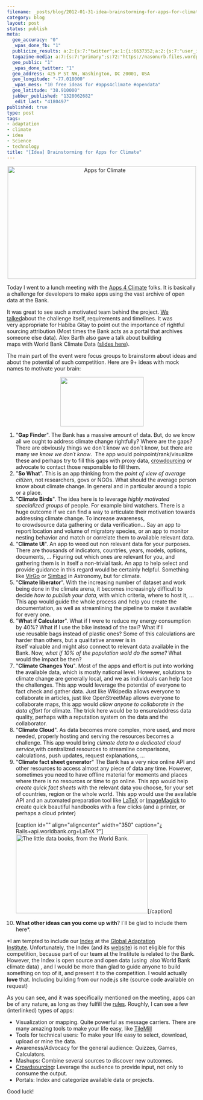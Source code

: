 ```yaml
--- 
filename: _posts/blog/2012-01-31-idea-brainstorming-for-apps-for-climate.md
category: blog
layout: post
status: publish
meta: 
  geo_accuracy: "0"
  _wpas_done_fb: "1"
  publicize_results: a:2:{s:7:"twitter";a:1:{i:6637352;a:2:{s:7:"user_id";s:8:"brunosan";s:7:"post_id";s:18:"164532938363510784";}}s:2:"fb";a:1:{i:239200025;a:2:{s:7:"user_id";s:9:"239200025";s:7:"post_id";s:12:"502634806053";}}}
  tagazine-media: a:7:{s:7:"primary";s:72:"https://nasonurb.files.wordpress.com/2012/01/6796523007_68f65b988b_b.jpeg";s:6:"images";a:2:{s:80:"https://nasonurb.files.wordpress.com/2012/01/logo-apps-for-climate-compact-bw.png";a:6:{s:8:"file_url";s:80:"https://nasonurb.files.wordpress.com/2012/01/logo-apps-for-climate-compact-bw.png";s:5:"width";s:3:"221";s:6:"height";s:3:"131";s:4:"type";s:5:"image";s:4:"area";s:5:"28951";s:9:"file_path";s:0:"";}s:72:"https://nasonurb.files.wordpress.com/2012/01/6796523007_68f65b988b_b.jpeg";a:6:{s:8:"file_url";s:72:"https://nasonurb.files.wordpress.com/2012/01/6796523007_68f65b988b_b.jpeg";s:5:"width";s:3:"770";s:6:"height";s:3:"391";s:4:"type";s:5:"image";s:4:"area";s:6:"301070";s:9:"file_path";s:0:"";}}s:6:"videos";a:0:{}s:11:"image_count";s:1:"3";s:6:"author";s:7:"4180497";s:7:"blog_id";s:7:"8438084";s:9:"mod_stamp";s:19:"2012-02-01 03:23:29";}
  geo_public: "1"
  _wpas_done_twitter: "1"
  geo_address: 425 P St NW, Washington, DC 20001, USA
  geo_longitude: "-77.018000"
  _wpas_mess: "10 free ideas for #apps4climate #opendata"
  geo_latitude: "38.910000"
  jabber_published: "1328062682"
  _edit_last: "4180497"
published: true
type: post
tags: 
- adaptation
- climate
- idea
- Science
- technology
title: "[Idea] Brainstorming for Apps for Climate"
---
```

<p style="text-align:center;"><a title="Apps for Climate by brunosan, on Flickr" href="https://www.flickr.com/photos/nasonurb/6798755103/"><img class="aligncenter" src="https://farm8.staticflickr.com/7157/6798755103_7a22a2c19c.jpg" alt="Apps for Climate" width="500" height="299" /></a></p>
Today I went to a lunch meeting with the <a href="https://data.worldbank.org/news/new-apps-4-climate-competition-launched">Apps 4 Climate</a> folks. It is basically a challenge for developers to make apps using the vast archive of open data at the Bank.

It was great to see such a motivated team behind the project. <a href="https://data.worldbank.org/news/climate-data-meeting-wrapup">We talked</a>about the challenge itself, requirements and timelines. It was very appropriate for Habiba Gitay to point out the importance of rightful sourcing attribution (Most times the Bank acts as a portal that archives someone else data). Alex Barth also gave a talk about building maps with World Bank Climate Data (<a href="https://ds.io/yBnPUf">slides here</a>).

The main part of the event were focus groups to brainstorm about ideas and about the potential of such competition. Here are 9+ ideas with mock names to motivate your brain:<!--more-->
<p style="text-align:center;"><a href="https://nasonurb.files.wordpress.com/2012/01/logo-apps-for-climate-compact-bw.png"><img class="size-full wp-image-2185 aligncenter" title="logo-apps-for-climate-compact-bw" src="https://nasonurb.files.wordpress.com/2012/01/logo-apps-for-climate-compact-bw.png" alt="" width="221" height="131" /></a></p>

<ol>
	<li>"<strong>Gap Finder</strong>". The Bank has a massive amount of data. But, do we know all we ought to address climate change rightfully? Where are the gaps? There are obviously things we don´t know we don´t know, but there are many <em>we know we don´t know</em>.  The app would poinpoint/rank/visualize these and perhaps try to fill this gaps with proxy data, <a href="/2010/10/28/crowdsourcing-development/">crowdourcing</a> or advocate to contact those responsible to fill them.</li>
	<li>"<strong>So What</strong>". This is an app thinking from the<em> point of view of average citizen</em>, not researchers, govs or NGOs. What should the average person know about climate change. In general and in particular around a topic or a place.</li>
	<li>"<strong>Climate Birds</strong>". The idea here is to leverage <em>highly motivated specialized groups</em> of people. For example bird watchers. There is a huge outcome if we can find a way to articulate their motivation towards addressing climate change. To increase awareness, to crowdsource data gathering or data verification... Say an app to report location and volume of migratory species, or an app to monitor nesting behavior and match or correlate them to available relevant data.</li>
	<li>"<strong>Climate UI</strong>". An app to weed out non relevant data for your purposes. There are thousands of indicators, countries, years, models, options, documents, ... Figuring out which ones are relevant for you, and gathering them is in itself a non-trivial task. An app to help select and provide guidance in this regard would be certainly helpful. Something like <a href="https://archive.eso.org/cms/tools-documentation/visual-archive-browser">VirGo</a> or <a href="https://simbad.u-strasbg.fr/simbad/">Simbad</a> in Astronomy, but for climate.</li>
	<li>"<strong>Climate liberator</strong>". With the increasing number of dataset and work being done in the climate arena, it becomes increasingly difficult to decide <em>how to publish your data</em>, with which criteria, where to host it, ... This app would guide the whole process and help you create the documentation, as well as streamlining the pipeline to make it available for every one.</li>
	<li>"<strong>What if Calculator</strong>". What if I were to reduce my energy consumption by 40%? What if I use the bike instead of the taxi? What if I use reusable bags instead of plastic ones? Some of this calculations are harder than others, but a qualitative answer is in itself valuable and might also connect to relevant data available in the Bank. Now, <em>what if 10% of the population wold do the same?</em> What would the impact be then?</li>
	<li>"<strong>Climate Changes You</strong>". Most of the apps and effort is put into working the available data, which is mostly national level. However, solutions to climate change are generally local, and we as individuals can help face the challenges. This app would leverage the potential of everyone to fact check and gather data. Just like Wikipedia allows everyone to collaborate in articles, just like OpenStreetMap allows everyone to collaborate maps, this app would <em>allow anyone to collaborate in the data effort</em> for climate. The trick here would be to ensure/address data quality, perhaps with a reputation system on the data and the collaborator.</li>
	<li>"<strong>Climate Cloud</strong>". As data becomes more complex, more used, and more needed, properly hosting and serving the resources becomes a challenge. This app would bring <em>climate data to a dedicated cloud service,</em>with centralized resources to streamline comparisons, calculations, push updates, request explanations, ...</li>
	<li>"<strong>Climate fact sheet generator</strong>" The Bank has a very nice online API and other resources to access almost any piece of data any time. However, sometimes you need to have offline material for moments and places where there is no resources or time to go online. This app would help <em>create quick fact sheets</em> with the relevant data you choose, for your set of countries, region or the whole world. This app would use the available API and an automated preparation tool like <a href="https://www.latex-project.org/">LaTeX</a> or <a href="https://www.imagemagick.org/script/index.php">ImageMagick</a> to create quick beautiful handbooks with a few clicks (and a printer, or perhaps a cloud printer)

[caption id="" align="aligncenter" width="350" caption="¿ Rails+api.worldbank.org+LaTeX ?"]<a title="The little data books, from the World Bank. by brunosan, on Flickr" href="https://www.flickr.com/photos/nasonurb/6796523007/"><img src="https://nasonurb.files.wordpress.com/2012/01/6796523007_68f65b988b_b.jpeg" alt="The little data books, from the World Bank." width="350" height="209" /></a>[/caption]</li>
	<li><strong>What other ideas can you come up with</strong>? I´ll be glad to include them here*.</li>
</ol>
*I am tempted to include our <a href="https://gain.globalai.org/">Index</a> at the <a href="https://globalai.org/">Global Adaptation Institute</a>. Unfortunately, the Index (and its <a href="https://gain.globalai.org/">website</a>) is not eligible for this competition, because part of our team at the Institute is related to the Bank. However, the Index is open source and open data (using  also World Bank climate data) , and I would be more than glad to guide anyone to build something on top of it, and present it to the competition. I would actually <strong>love</strong> that. Including building from our node.js site (source code available on request)

As you can see, and it was specifically mentioned on the meeting, apps can be of any nature, as long as they fulfill the <a href="https://wbchallenge.imaginatik.com/wbchallengecomp.nsf/x/competition?open&amp;eid=2011111685257879005955D51068264">rules</a>. Roughly, I can see a few (interlinked) types of apps:
<ul>
	<li>Visualization or mapping. Quite powerful as message carriers. There are many amazing tools to make your life easy, like <a href="https://mapbox.com/tilemill/">TileMill</a></li>
	<li>Tools for technical users: To make your life easy to select, download, upload or mine the data.</li>
	<li>Awareness/Advocacy for the general audience: Quizzes, Games, Calculators.</li>
	<li>Mashups: Combine several sources to discover new outcomes.</li>
	<li><a href="/2010/10/28/crowdsourcing-development/">Crowdsourcing</a>: Leverage the audience to provide input, not only to consume the output.</li>
	<li>Portals: Index and categorize available data or projects.</li>
</ul>
Good luck!
